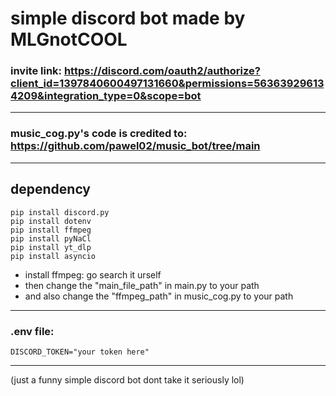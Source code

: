 # simple discord bot made by MLGnotCOOL

### invite link: https://discord.com/oauth2/authorize?client_id=1397840600497131660&permissions=563639296134209&integration_type=0&scope=bot

---

### music_cog.py's code is credited to: https://github.com/pawel02/music_bot/tree/main

---

## dependency
```
pip install discord.py
pip install dotenv
pip install ffmpeg
pip install pyNaCl
pip install yt_dlp
pip install asyncio
```
* install ffmpeg: go search it urself
* then change the "main_file_path" in main.py to your path
* and also change the "ffmpeg_path" in music_cog.py to your path

---

### .env file:
```
DISCORD_TOKEN="your token here"
```

---

(just a funny simple discord bot dont take it seriously lol)